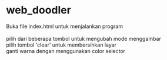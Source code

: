 # web_doodler
Buka file index.html untuk menjalankan program <br>
<br>
pilih dari beberapa tombol untuk mengubah mode menggambar <br>
pilih tombol 'clear' untuk membersihkan layar <br>
ganti warna dengan menggunakan color selector
